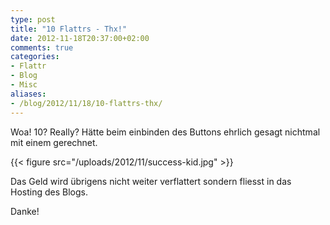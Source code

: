 ```yaml
---
type: post
title: "10 Flattrs - Thx!"
date: 2012-11-18T20:37:00+02:00
comments: true
categories:
- Flattr
- Blog
- Misc
aliases:
- /blog/2012/11/18/10-flattrs-thx/
---
```


Woa! 10? Really? Hätte beim einbinden des Buttons ehrlich gesagt nichtmal
mit einem gerechnet.

{{< figure src="/uploads/2012/11/success-kid.jpg" >}}

Das Geld wird übrigens nicht weiter verflattert sondern fliesst in das
Hosting des Blogs.

Danke!
